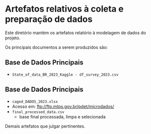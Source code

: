 # Artefatos relativos à coleta e preparação de dados

Este diretório mantém os artefatos relatório à modelagem de dados do projeto. 

Os principais documentos a serem produzidos são:

## Base de Dados Principais
* `State_of_data_BR_2023_Kaggle - df_survey_2023.csv`

## Base de Dados Principais
* `caged_DADOS_2023.xlsx`
* Acesso em: ftp://ftp.mtps.gov.br/pdet/microdados/
* `final_processed_data.csv`
  * base final processada, limpa e selecionada
	
Demais artefatos que julgar pertinentes.
